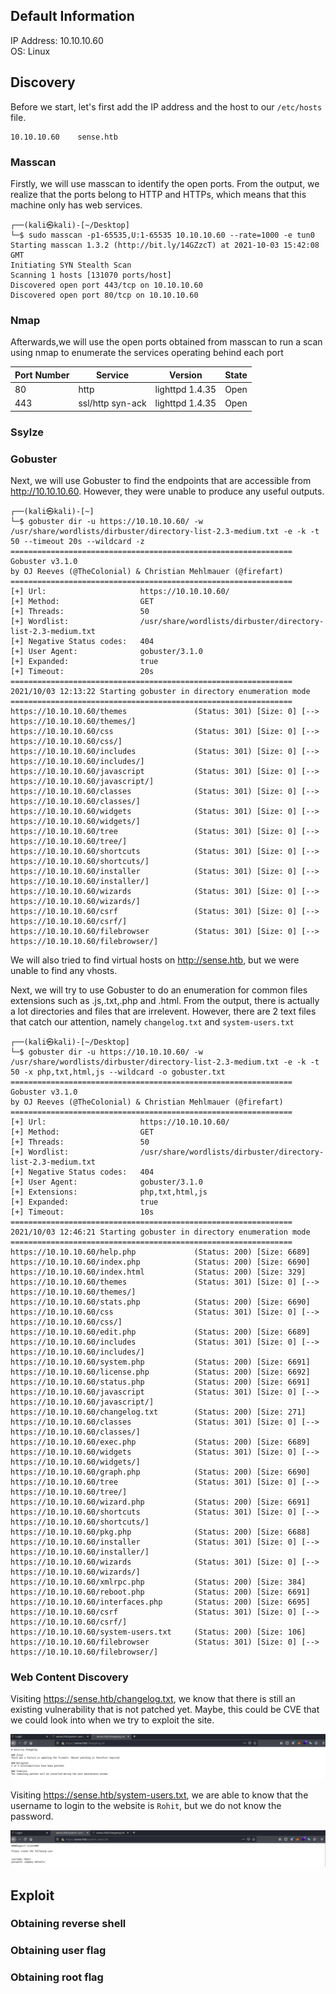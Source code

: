 ## Default Information
IP Address: 10.10.10.60\
OS: Linux

## Discovery

Before we start, let's first add the IP address and the host to our ```/etc/hosts``` file.

```
10.10.10.60    sense.htb
```
### Masscan
Firstly, we will use masscan to identify the open ports. From the output, we realize that the ports belong to HTTP and HTTPs, which means that this machine only has web services.

```
┌──(kali㉿kali)-[~/Desktop]
└─$ sudo masscan -p1-65535,U:1-65535 10.10.10.60 --rate=1000 -e tun0
Starting masscan 1.3.2 (http://bit.ly/14GZzcT) at 2021-10-03 15:42:08 GMT
Initiating SYN Stealth Scan
Scanning 1 hosts [131070 ports/host]
Discovered open port 443/tcp on 10.10.10.60                                    
Discovered open port 80/tcp on 10.10.10.60   
```

### Nmap
Afterwards,we will use the open ports obtained from masscan to run a scan using nmap to enumerate the services operating behind each port

| Port Number | Service | Version | State |
|-----|------------------|----------------------|----------------------|
| 80	| http | lighttpd 1.4.35 | Open |
| 443	| ssl/http syn-ack | lighttpd 1.4.35 | Open |

### Ssylze

### Gobuster
Next, we will use Gobuster to find the endpoints that are accessible from http://10.10.10.60. However, they were unable to produce any useful outputs.

```
┌──(kali㉿kali)-[~]
└─$ gobuster dir -u https://10.10.10.60/ -w /usr/share/wordlists/dirbuster/directory-list-2.3-medium.txt -e -k -t 50 --timeout 20s --wildcard -z
===============================================================
Gobuster v3.1.0
by OJ Reeves (@TheColonial) & Christian Mehlmauer (@firefart)
===============================================================
[+] Url:                     https://10.10.10.60/
[+] Method:                  GET
[+] Threads:                 50
[+] Wordlist:                /usr/share/wordlists/dirbuster/directory-list-2.3-medium.txt
[+] Negative Status codes:   404
[+] User Agent:              gobuster/3.1.0
[+] Expanded:                true
[+] Timeout:                 20s
===============================================================
2021/10/03 12:13:22 Starting gobuster in directory enumeration mode
===============================================================
https://10.10.10.60/themes               (Status: 301) [Size: 0] [--> https://10.10.10.60/themes/]
https://10.10.10.60/css                  (Status: 301) [Size: 0] [--> https://10.10.10.60/css/]   
https://10.10.10.60/includes             (Status: 301) [Size: 0] [--> https://10.10.10.60/includes/]
https://10.10.10.60/javascript           (Status: 301) [Size: 0] [--> https://10.10.10.60/javascript/]
https://10.10.10.60/classes              (Status: 301) [Size: 0] [--> https://10.10.10.60/classes/]   
https://10.10.10.60/widgets              (Status: 301) [Size: 0] [--> https://10.10.10.60/widgets/]   
https://10.10.10.60/tree                 (Status: 301) [Size: 0] [--> https://10.10.10.60/tree/]      
https://10.10.10.60/shortcuts            (Status: 301) [Size: 0] [--> https://10.10.10.60/shortcuts/] 
https://10.10.10.60/installer            (Status: 301) [Size: 0] [--> https://10.10.10.60/installer/] 
https://10.10.10.60/wizards              (Status: 301) [Size: 0] [--> https://10.10.10.60/wizards/] 
https://10.10.10.60/csrf                 (Status: 301) [Size: 0] [--> https://10.10.10.60/csrf/]      
https://10.10.10.60/filebrowser          (Status: 301) [Size: 0] [--> https://10.10.10.60/filebrowser/]
```

We will also tried to find virtual hosts on http://sense.htb, but we were unable to find any vhosts.

Next, we will try to use Gobuster to do an enumeration for common files extensions such as .js,.txt,.php and .html. From the output, there is actually a lot directories and files that are irrelevent. However, there are 2 text files that catch our attention, namely ```changelog.txt``` and ```system-users.txt```

```
┌──(kali㉿kali)-[~/Desktop]
└─$ gobuster dir -u https://10.10.10.60/ -w /usr/share/wordlists/dirbuster/directory-list-2.3-medium.txt -e -k -t 50 -x php,txt,html,js --wildcard -o gobuster.txt
===============================================================
Gobuster v3.1.0
by OJ Reeves (@TheColonial) & Christian Mehlmauer (@firefart)
===============================================================
[+] Url:                     https://10.10.10.60/
[+] Method:                  GET
[+] Threads:                 50
[+] Wordlist:                /usr/share/wordlists/dirbuster/directory-list-2.3-medium.txt
[+] Negative Status codes:   404
[+] User Agent:              gobuster/3.1.0
[+] Extensions:              php,txt,html,js
[+] Expanded:                true
[+] Timeout:                 10s
===============================================================
2021/10/03 12:46:21 Starting gobuster in directory enumeration mode
===============================================================
https://10.10.10.60/help.php             (Status: 200) [Size: 6689]
https://10.10.10.60/index.php            (Status: 200) [Size: 6690]
https://10.10.10.60/index.html           (Status: 200) [Size: 329]
https://10.10.10.60/themes               (Status: 301) [Size: 0] [--> https://10.10.10.60/themes/]
https://10.10.10.60/stats.php            (Status: 200) [Size: 6690]
https://10.10.10.60/css                  (Status: 301) [Size: 0] [--> https://10.10.10.60/css/]
https://10.10.10.60/edit.php             (Status: 200) [Size: 6689]
https://10.10.10.60/includes             (Status: 301) [Size: 0] [--> https://10.10.10.60/includes/]
https://10.10.10.60/system.php           (Status: 200) [Size: 6691]
https://10.10.10.60/license.php          (Status: 200) [Size: 6692]
https://10.10.10.60/status.php           (Status: 200) [Size: 6691]
https://10.10.10.60/javascript           (Status: 301) [Size: 0] [--> https://10.10.10.60/javascript/]
https://10.10.10.60/changelog.txt        (Status: 200) [Size: 271]
https://10.10.10.60/classes              (Status: 301) [Size: 0] [--> https://10.10.10.60/classes/]
https://10.10.10.60/exec.php             (Status: 200) [Size: 6689]
https://10.10.10.60/widgets              (Status: 301) [Size: 0] [--> https://10.10.10.60/widgets/]
https://10.10.10.60/graph.php            (Status: 200) [Size: 6690]
https://10.10.10.60/tree                 (Status: 301) [Size: 0] [--> https://10.10.10.60/tree/]
https://10.10.10.60/wizard.php           (Status: 200) [Size: 6691]
https://10.10.10.60/shortcuts            (Status: 301) [Size: 0] [--> https://10.10.10.60/shortcuts/]
https://10.10.10.60/pkg.php              (Status: 200) [Size: 6688]
https://10.10.10.60/installer            (Status: 301) [Size: 0] [--> https://10.10.10.60/installer/]
https://10.10.10.60/wizards              (Status: 301) [Size: 0] [--> https://10.10.10.60/wizards/]
https://10.10.10.60/xmlrpc.php           (Status: 200) [Size: 384]
https://10.10.10.60/reboot.php           (Status: 200) [Size: 6691]
https://10.10.10.60/interfaces.php       (Status: 200) [Size: 6695]
https://10.10.10.60/csrf                 (Status: 301) [Size: 0] [--> https://10.10.10.60/csrf/]
https://10.10.10.60/system-users.txt     (Status: 200) [Size: 106]
https://10.10.10.60/filebrowser          (Status: 301) [Size: 0] [--> https://10.10.10.60/filebrowser/]
```

### Web Content Discovery

Visiting https://sense.htb/changelog.txt, we know that there is still an existing vulnerability that is not patched yet. Maybe, this could be CVE that we could look into when we try to exploit the site.

![changelog.txt](https://github.com/joelczk/writeups/blob/main/HTB/Images/Sense/changelog.PNG)

Visiting https://sense.htb/system-users.txt, we are able to know that the username to login to the website is ```Rohit```, but we do not know the password. 

![syetsm-users.txt](https://github.com/joelczk/writeups/blob/main/HTB/Images/Sense/system-users.PNG)

## Exploit
### Obtaining reverse shell
### Obtaining user flag
### Obtaining root flag
